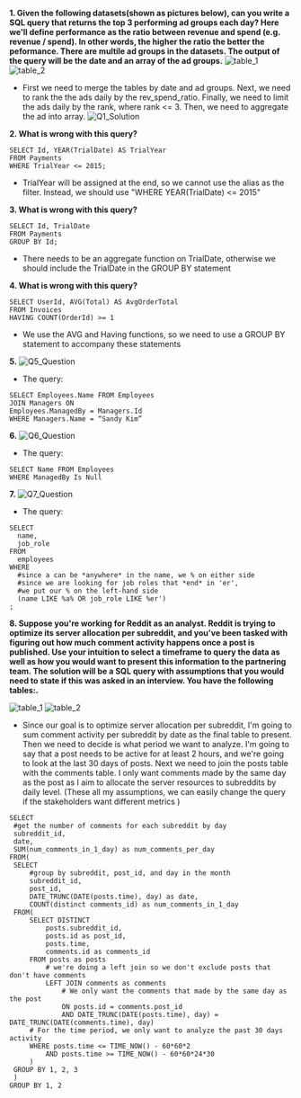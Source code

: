 **1. Given the following datasets(shown as pictures below), can you write a SQL query that returns the top 3 performing ad groups each day?
Here we'll define performance as the ratio between revenue and spend (e.g. revenue / spend). In other words, the higher the ratio the better the peformance. There are multile ad groups in the datasets. The output of the query will be the date and an array of the ad groups.**
![table_1](Q1_table1.png) 
![table_2](Q1_table2.png)
* First we need to merge the tables by date and ad groups. Next, we need to rank the the ads daily by the rev_spend_ratio. Finally, we need to limit the ads daily by the rank, where rank <= 3. Then, we need to aggregate the ad into array.
![Q1_Solution](Q1_Solution.png)

**2. What is wrong with this query?**
```
SELECT Id, YEAR(TrialDate) AS TrialYear 
FROM Payments
WHERE TrialYear <= 2015;
```
* TrialYear will be assigned at the end, so we cannot use the alias as the filter. Instead, we should use "WHERE YEAR(TrialDate) <= 2015"

**3. What is wrong with this query?**
```
SELECT Id, TrialDate 
FROM Payments
GROUP BY Id;
```
* There needs to be an aggregate function on TrialDate, otherwise we should include the TrialDate in the GROUP BY statement

**4. What is wrong with this query?**
```
SELECT UserId, AVG(Total) AS AvgOrderTotal
FROM Invoices
HAVING COUNT(OrderId) >= 1
```
* We use the AVG and Having functions, so we need to use a GROUP BY statement to accompany these statements

**5.**
![Q5_Question](Q5_Question.png)
* The query:
```
SELECT Employees.Name FROM Employees
JOIN Managers ON 
Employees.ManagedBy = Managers.Id
WHERE Managers.Name = “Sandy Kim”
```

**6.**
![Q6_Question](Q6_Question.png)
* The query:
```
SELECT Name FROM Employees
WHERE ManagedBy Is Null
```

**7.**
![Q7_Question](Q7_Question.png)
* The query:
```
SELECT
  name,
  job_role
FROM 
  employees
WHERE    
  #since a can be *anywhere* in the name, we % on either side
  #since we are looking for job roles that *end* in 'er', 
  #we put our % on the left-hand side
  (name LIKE %a% OR job_role LIKE %er')
;
```

**8. Suppose you're working for Reddit as an analyst. Reddit is trying to optimize its server allocation per subreddit, and you've been tasked with figuring out how much comment activity happens once a post is published.
Use your intuition to select a timeframe to query the data as well as how you would want to present this information to the partnering team. The solution will be a SQL query with assumptions that you would need to state if this was asked in an interview. You have the following tables:.**

![table_1](Q8_table1.png) 
![table_2](Q8_table2.png)

* Since our goal is to optimize server allocation per subreddit, I'm going to sum comment activity per subreddit by date as the final table to present. Then we need to decide is what period we want to analyze. I'm going to say that a post needs to be active for at least 2 hours, and we're going to look at the last 30 days of posts. Next we need to join the posts table with the comments table. I only want comments made by the same day as the post as I aim to allocate the server resources to subreddits by daily level. (These all my assumptions, we can easily change the query if the stakeholders want different metrics )
```
SELECT
 #get the number of comments for each subreddit by day
 subreddit_id,
 date,
 SUM(num_comments_in_1_day) as num_comments_per_day
FROM(
 SELECT
     #group by subreddit, post_id, and day in the month
     subreddit_id,
     post_id,
     DATE_TRUNC(DATE(posts.time), day) as date,
     COUNT(distinct comments_id) as num_comments_in_1_day
 FROM(
     SELECT DISTINCT
         posts.subreddit_id,
         posts.id as post_id,
         posts.time,
         comments.id as comments_id
     FROM posts as posts
         # we're doing a left join so we don't exclude posts that don't have comments
         LEFT JOIN comments as comments
             # We only want the comments that made by the same day as the post
             ON posts.id = comments.post_id
             AND DATE_TRUNC(DATE(posts.time), day) = DATE_TRUNC(DATE(comments.time), day)
     # For the time period, we only want to analyze the past 30 days activity 
     WHERE posts.time <= TIME_NOW() - 60*60*2
         AND posts.time >= TIME_NOW() - 60*60*24*30
     )
 GROUP BY 1, 2, 3
 )
GROUP BY 1, 2
```
